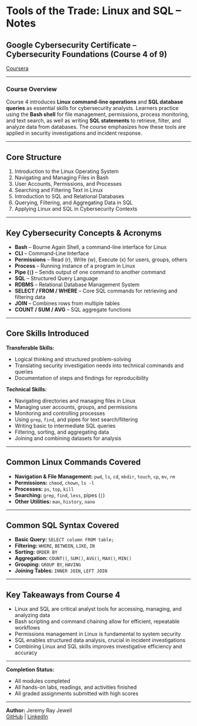 # Tools of the Trade: Linux and SQL – Notes  

## Google Cybersecurity Certificate – Cybersecurity Foundations (Course 4 of 9) 

[Coursera](https://www.coursera.org/learn/linux-and-sql/home/welcome)

---

### **Course Overview**  
Course 4 introduces **Linux command-line operations** and **SQL database queries** as essential skills for cybersecurity analysts. Learners practice using the **Bash shell** for file management, permissions, process monitoring, and text search, as well as writing **SQL statements** to retrieve, filter, and analyze data from databases. The course emphasizes how these tools are applied in security investigations and incident response.  

---

## **Core Structure**  
1. Introduction to the Linux Operating System  
2. Navigating and Managing Files in Bash  
3. User Accounts, Permissions, and Processes  
4. Searching and Filtering Text in Linux  
5. Introduction to SQL and Relational Databases  
6. Querying, Filtering, and Aggregating Data in SQL  
7. Applying Linux and SQL in Cybersecurity Contexts  

---

## **Key Cybersecurity Concepts & Acronyms**  
- **Bash** – Bourne Again Shell, a command-line interface for Linux  
- **CLI** – Command-Line Interface  
- **Permissions** – Read (r), Write (w), Execute (x) for users, groups, others  
- **Process** – Running instance of a program in Linux  
- **Pipe (`|`)** – Sends output of one command to another command  
- **SQL** – Structured Query Language  
- **RDBMS** – Relational Database Management System  
- **SELECT / FROM / WHERE** – Core SQL commands for retrieving and filtering data  
- **JOIN** – Combines rows from multiple tables  
- **COUNT / SUM / AVG** – SQL aggregate functions  

---

## **Core Skills Introduced**  

**Transferable Skills:**  
- Logical thinking and structured problem-solving  
- Translating security investigation needs into technical commands and queries  
- Documentation of steps and findings for reproducibility  

**Technical Skills:**  
- Navigating directories and managing files in Linux  
- Managing user accounts, groups, and permissions  
- Monitoring and controlling processes  
- Using `grep`, `find`, and pipes for text search/filtering  
- Writing basic to intermediate SQL queries  
- Filtering, sorting, and aggregating data  
- Joining and combining datasets for analysis  

---

## **Common Linux Commands Covered**  
- **Navigation & File Management:** `pwd`, `ls`, `cd`, `mkdir`, `touch`, `cp`, `mv`, `rm`  
- **Permissions:** `chmod`, `chown`, `ls -l`  
- **Processes:** `ps`, `top`, `kill`  
- **Searching:** `grep`, `find`, `less`, pipes (`|`)  
- **Other Utilities:** `man`, `history`, `nano`  

---

## **Common SQL Syntax Covered**  
- **Basic Query:** `SELECT column FROM table;`  
- **Filtering:** `WHERE`, `BETWEEN`, `LIKE`, `IN`  
- **Sorting:** `ORDER BY`  
- **Aggregation:** `COUNT()`, `SUM()`, `AVG()`, `MAX()`, `MIN()`  
- **Grouping:** `GROUP BY`, `HAVING`  
- **Joining Tables:** `INNER JOIN`, `LEFT JOIN`  

---

## **Key Takeaways from Course 4**  
- Linux and SQL are critical analyst tools for accessing, managing, and analyzing data  
- Bash scripting and command chaining allow for efficient, repeatable workflows  
- Permissions management in Linux is fundamental to system security  
- SQL enables structured data analysis, crucial in incident investigations  
- Combining Linux and SQL skills improves investigative efficiency and accuracy  

---

**Completion Status:**  
- All modules completed  
- All hands-on labs, readings, and activities finished  
- All graded assignments submitted with high scores  

---

**Author:** Jeremy Ray Jewell  
[GitHub](https://github.com/jeremyrayjewell) | [LinkedIn](https://www.linkedin.com/in/jeremyrayjewell)  
